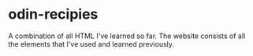 # odin-recipies
A combination of all HTML I've learned so far. The website consists of all the elements that I've used and learned previously.